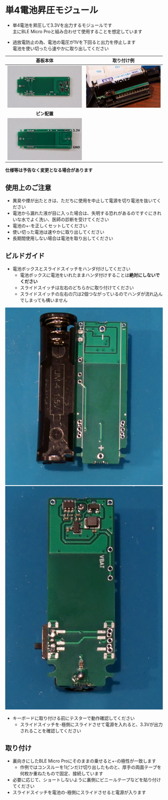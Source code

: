 # 単4電池昇圧モジュール
- 単4電池を昇圧して3.3Vを出力するモジュールです  
主にBLE Micro Proと組み合わせて使用することを想定しています  

- 過放電防止の為、電池の電圧が1Vを下回ると出力を停止します  
電池を使い切ったら速やかに取り出してください

|基板本体|取り付け例|
|:-:|:-:|
|![bottom](img/bottom.JPG)| ![ex1](img/ex1.JPG)|
|**ピン配置**||
|![bottom](img/top.JPG)||

**仕様等は予告なく変更となる場合があります**

## 使用上のご注意
- 異臭や煙が出たときは、ただちに使用を中止して電源を切り電池を抜いてください
- 電池から漏れた液が目に入った場合は、失明する恐れがあるのですぐにきれいな水でよく洗い、医師の診断を受けてください
- 電池の+-を正しくセットしてください
- 使い切った電池は速やかに取り出してください
- 長期間使用しない場合は電池を取り出してください

## ビルドガイド
- 電池ボックスとスライドスイッチをハンダ付けしてください
  - 電池ボックスに電池をいれたままハンダ付けすることは**絶対にしないでください**
  - スライドスイッチは左右のどちらかに取り付けてください
  - スライドスイッチの左右の穴は2個つながっているのでハンダが流れ込んでしまっても構いません

![build1](img/build1.JPG)
![build2](img/build2.JPG)

- キーボードに取り付ける前にテスターで動作確認してください
  - スライドスイッチを-極側にスライドさせて電源を入れると、3.3Vが出力されることを確認してください

## 取り付け
- 裏向きにしたBLE Micro Proにそのままの乗せると+-の極性が一致します
  - 作例ではコンスルーを1ピンだけ切り出したものと、厚手の両面テープを何枚か重ねたもので固定、接続しています
- 必要に応じて、ショートしないように裏側にビニールテープなどを貼り付けてください
- スライドスイッチを電池の-極側にスライドさせると電源が入ります